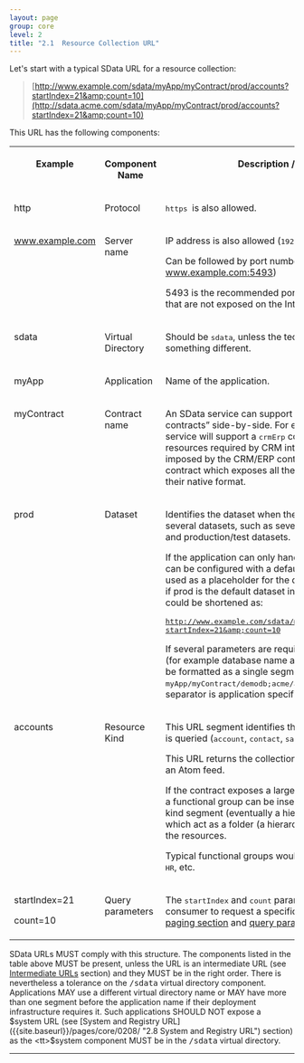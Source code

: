 ```yaml
---
layout: page
group: core
level: 2
title: "2.1  Resource Collection URL"
---
```


Let's start with a typical SData URL for a resource collection:

> [http://www.example.com/sdata/myApp/myContract/prod/accounts?startIndex=21&amp;count=10](http://sdata.acme.com/sdata/myApp/myContract/prod/accounts?startIndex=21&amp;count=10)

This URL has the following components:

<table class="content">
<tbody>

<tr>

<th valign="top">

Example

</th>
<th valign="top">

Component Name

</th>
<th valign="top">

Description / Comments

</th>

</tr>

<tr>

<td>

http

</td>
<td>

Protocol

</td>
<td>

<tt>https </tt>is also allowed.

</td>

</tr>

<tr>

<td valign="top">

<a href="http://www.example.com">www.example.com</a>

</td>
<td valign="top">

Server name

</td>
<td>

IP address is also allowed (<tt>192.168.1.1</tt>).

Can be followed by port number. For example
<a href="http://www.example.com:5493">www.example.com:5493</a>)

5493 is the recommended port number for SData services that are not exposed
on the Internet.

</td>

</tr>

<tr>

<td valign="top">

sdata

</td>
<td>

Virtual Directory

</td>
<td>

Should be <tt>sdata</tt>, unless the technical framework imposes something
different.

</td>

</tr>

<tr>

<td>

myApp

</td>
<td>

Application

</td>
<td>

Name of the application.

</td>

</tr>

<tr>

<td valign="top">

myContract

</td>
<td valign="top">

Contract name

</td>
<td>

An SData service can support several “integration contracts” side-by-side.
For example, a typical Sage ERP service will support a <tt>crmErp</tt> contract
which exposes the resources required by CRM integration (with schemas imposed by
the CRM/ERP contract) and a <tt>native</tt> or <tt>default</tt> contract which
exposes all the resources of the ERP in their native format.

</td>

</tr>

<tr>

<td valign="top">

prod

</td>
<td valign="top">

Dataset

</td>
<td>

Identifies the dataset when the application gives access to several datasets,
such as several companies and&nbsp;production/test datasets.

If the application can only handle a single dataset, or if it can be
configured with a default dataset, a hyphen can be used as a placeholder for the
default dataset. For example, if prod is the default dataset in the example
above, the URL could be shortened as:

<tt><a href="http://www.example.com/sdata/myApp/myContract/-/accounts?startIndex=21&amp;count=10">http://www.example.com/sdata/myApp/myContract/-/accounts?startIndex=21&amp;count=10</a></tt>

If several parameters are required to specify the dataset (for example
database name and company id), they should be formatted as a single&nbsp;segment in
the URL. For example, <tt>myApp/myContract/demodb;acme/accounts</tt> -- the
semicolon separator is application specific, not imposed by SData.

</td>

</tr>

<tr>

<td valign="top">

accounts

</td>
<td valign="top">

Resource Kind

</td>
<td>

This URL segment identifies the kind of resource that is&nbsp;queried
(<tt>account</tt>, <tt>contact</tt>, <tt>salesOrder</tt>, etc.)

This URL returns the collection of all account resources, as an Atom feed.

If the contract exposes a large number of <a href="{{site.baseurl}}/pages/core/0101/" title="1.1 Terminology">resources
kinds</a>, a functional group can be inserted before the resource kind
segment&nbsp;(eventually a hierarchy of functional groups), which&nbsp;act as a folder (a
hierarchy of folders) to organize the resources.

Typical functional groups would be <tt>financials</tt>,
<tt>commercials</tt>, <tt>HR</tt>, etc.

</td>

</tr>

<tr>

<td valign="top">

startIndex=21

count=10

</td>
<td valign="top">

Query parameters

</td>
<td>

The <tt>startIndex</tt> and <tt>count</tt> parameters allow the service
consumer to request a specific page in a collection. See
<a href="{{site.baseurl}}/pages/core/0604/" title="6.4 Query Paging">paging section</a> and <a href="{{site.baseurl}}/pages/core/0211/" title="2.11  Query Parameters">query
parameters section</a> for details.

</td>

</tr>

</tbody>
</table>

SData URLs MUST comply with this structure. The components
listed in the table above MUST be present, unless the URL is an intermediate URL
(see [Intermediate URLs]({{site.baseurl}}/pages/core/0209/ "2.9 Intermediate URLs") section) and they MUST be in
the right order. There is nevertheless a tolerance on the <tt>/sdata</tt>
virtual directory component. Applications MAY use a different virtual directory
name or MAY have more than one segment before the application name if their
deployment infrastructure requires it. Such applications SHOULD NOT expose a
$system URL (see [System and Registry URL]({{site.baseurl}}/pages/core/0208/ "2.8  System and Registry URL") section) as
the <tt>$system</tt> component MUST be in the <tt>/sdata</tt> virtual directory.

* * *
